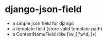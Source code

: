 django-json-field
=================

 - a simple json field for django
 - a template field (store valid template path)
 - a ContextNameField (like [\w_][\w\d_]+)